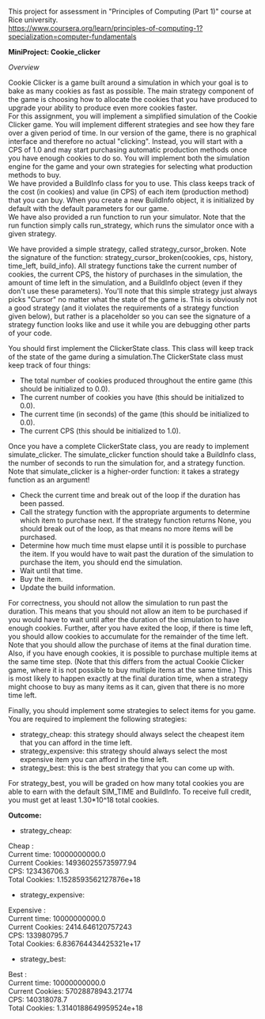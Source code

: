 This project for assessment in "Principles of Computing (Part 1)" course at Rice university.  
https://www.coursera.org/learn/principles-of-computing-1?specialization=computer-fundamentals  

**MiniProject: Cookie_clicker**  

*Overview*  

Cookie Clicker is a game built around a simulation in which your goal is to bake as many cookies as fast as possible. The main strategy component of the game is choosing how to allocate the cookies that you have produced to upgrade your ability to produce even more cookies faster.   
For this assignment, you will implement a simplified simulation of the Cookie Clicker game. You will implement different strategies and see how they fare over a given period of time. In our version of the game, there is no graphical interface and therefore no actual "clicking". Instead, you will start with a CPS of 1.0 and may start purchasing automatic production methods once you have enough cookies to do so. You will implement both the simulation engine for the game and your own strategies for selecting what production methods to buy.  
We have provided a BuildInfo class for you to use. This class keeps track of the cost (in cookies) and value (in CPS) of each item (production method) that you can buy. When you create a new BuildInfo object, it is initialized by default with the default parameters for our game.  
We have also provided a run function to run your simulator. Note that the run function simply calls run_strategy, which runs the simulator once with a given strategy.  

We have provided a simple strategy, called strategy_cursor_broken. Note the signature of the function: strategy_cursor_broken(cookies, cps, history, time_left, build_info). All strategy functions take the current number of cookies, the current CPS, the history of purchases in the simulation, the amount of time left in the simulation, and a BuildInfo object (even if they don't use these parameters). You'll note that this simple strategy just always picks "Cursor" no matter what the state of the game is. This is obviously not a good strategy (and it violates the requirements of a strategy function given below), but rather is a placeholder so you can see the signature of a strategy function looks like and use it while you are debugging other parts of your code.  


You should first implement the ClickerState class. This class will keep track of the state of the game during a simulation.The ClickerState class must keep track of four things:

- The total number of cookies produced throughout the entire game (this should be initialized to 0.0).
- The current number of cookies you have (this should be initialized to 0.0).
- The current time (in seconds) of the game (this should be initialized to 0.0).
- The current CPS (this should be initialized to 1.0).

Once you have a complete ClickerState class, you are ready to implement simulate_clicker. The simulate_clicker function should take a BuildInfo class, the number of seconds to run the simulation for, and a strategy function. Note that simulate_clicker is a higher-order function: it takes a strategy function as an argument!

- Check the current time and break out of the loop if the duration has been passed.
- Call the strategy function with the appropriate arguments to determine which item to purchase next. If the strategy function returns None, you should break out of the loop, as that means no more items will be purchased.
- Determine how much time must elapse until it is possible to purchase the item. If you would have to wait past the duration of the simulation to purchase the item, you should end the simulation.
- Wait until that time.
- Buy the item.
- Update the build information.  

For correctness, you should not allow the simulation to run past the duration. This means that you should not allow an item to be purchased if you would have to wait until after the duration of the simulation to have enough cookies. Further, after you have exited the loop, if there is time left, you should allow cookies to accumulate for the remainder of the time left. Note that you should allow the purchase of items at the final duration time. Also, if you have enough cookies, it is possible to purchase multiple items at the same time step. (Note that this differs from the actual Cookie Clicker game, where it is not possible to buy multiple items at the same time.) This is most likely to happen exactly at the final duration time, when a strategy might choose to buy as many items as it can, given that there is no more time left.


Finally, you should implement some strategies to select items for you game. You are required to implement the following strategies:

- strategy_cheap: this strategy should always select the cheapest item that you can afford in the time left.
- strategy_expensive: this strategy should always select the most expensive item you can afford in the time left.
- strategy_best: this is the best strategy that you can come up with.

For strategy_best, you will be graded on how many total cookies you are able to earn with the default SIM_TIME and BuildInfo. To receive full credit, you must get at least 1.30*10^18 total cookies.   

**Outcome:**

- strategy_cheap: 

Cheap :   
Current time: 10000000000.0  
Current Cookies: 149360255735977.94  
CPS: 123436706.3  
Total Cookies: 1.1528593562127876e+18  
   
- strategy_expensive: 

Expensive :   
Current time: 10000000000.0  
Current Cookies: 2414.646120757243  
CPS: 133980795.7  
Total Cookies: 6.836764434425321e+17   

- strategy_best:  

Best :   
Current time: 10000000000.0  
Current Cookies: 57028878943.21774  
CPS: 140318078.7  
Total Cookies: 1.3140188649959524e+18  
